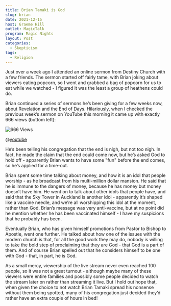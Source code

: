 ```yaml
---
title: Brian Tamaki is God
slug: brian
date: 2021-12-15
host: Graeme Hill
outlet: MagicTalk
program: Magic Nights
layout: Post
categories:
  - Skepticism
tags:
  - Religion
---
```


Just over a week ago I attended an online sermon from Destiny Church with a few friends. The sermon started off fairly tame, with Brian joking about viewers eating popcorn, so I went and grabbed a bag of popcorn for us to eat while we watched - I figured it was the least a group of heathens could do.

<!-- more -->

Brian continued a series of sermons he’s been giving for a few weeks now, about Revelation and the End of Days. Hilariously, when I checked the previous week’s sermon on YouTube this morning it came up with exactly 666 views (bottom left):

![666 Views](images/image2.png)

@[youtube](https://www.youtube.com/watch?v=yaq2IKPjy0g&t=2134s)

He’s been telling his congregation that the end is nigh, but not too nigh. In fact, he made the claim that the end could come now, but he’s asked God to hold off - apparently Brian wants to have some "fun" before the end comes, so he’s applied for a time-out.

Brian spent some time talking about money, and how it is an idol that people worship - as he broadcast from his multi-million dollar mansion. He said that he is immune to the dangers of money, because he has money but money doesn’t have him. He went on to talk about other idols that people have, and said that the Sky Tower in Auckland is another idol - apparently it’s shaped like a vaccine needle, and we’re all worshipping this idol at the moment, rather than God. Brian’s message was very anti-vaccine, but at no point did he mention whether he has been vaccinated himself - I have my suspicions that he probably has been.

Eventually Brian, who has given himself promotions from Pastor to Bishop to Apostle, went one further. He talked about how one of the issues with the modern church is that, for all the good work they may do, nobody is willing to take the bold step of proclaiming that they are God - that God is a part of them. And of course Brian spelled out that he considers himself to be one with God - that, in part, he is God.

As a small mercy, viewership of the live stream never even reached 100 people, so it was not a great turnout - although maybe many of these viewers were entire families and possibly some people decided to watch the stream later on rather than streaming it live. But I hold out hope that, when given the choice to not watch Brian Tamaki spread his nonsense without them being spotted, many of his congregation just decided they’d rather have an extra couple of hours in bed!
